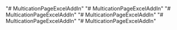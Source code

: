 "# MulticationPageExcelAddIn" 
"# MulticationPageExcelAddIn" 
"# MulticationPageExcelAddIn" 
"# MulticationPageExcelAddIn" 
"# MulticationPageExcelAddIn" 
"# MulticationPageExcelAddIn" 
